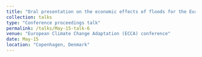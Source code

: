 ```yaml
---
title: "Oral presentation on the economic effects of floods for the European economy."
collection: talks
type: "Conference proceedings talk"
permalink: /talks/May-15-talk-6
venue: "European Climate Change Adaptation (ECCA) conference"
date: May-15
location: "Copenhagen, Denmark"
---
```

